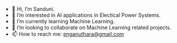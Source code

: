 - 👋 Hi, I’m Sanduni.
- 👀 I’m interested in AI applications in Electical Power Systems.
- 🌱 I’m currently learning Machine Learning.
- 💞️ I’m looking to collaborate on Machine Learning related projects.
- 📫 How to reach me: enganuthara@gmail.com
 <!---😄 Pronouns: ...
- ⚡ Fun fact: ... -->

<!---
enganuthara/enganuthara is a ✨ special ✨ repository because its `README.md` (this file) appears on your GitHub profile.
You can click the Preview link to take a look at your changes.
--->
